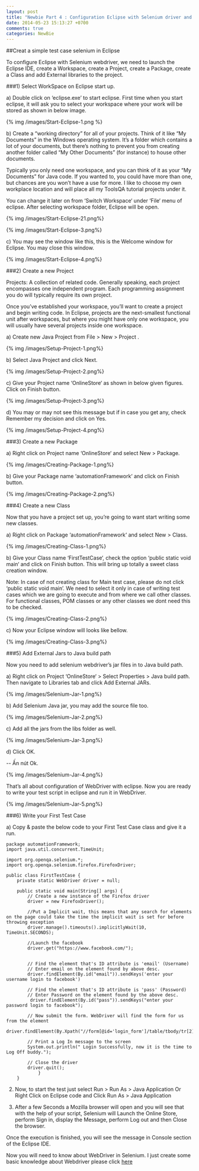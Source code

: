 ```yaml
---
layout: post
title: "Newbie Part 4 : Configuration Eclipse with Selenium driver and Create Fisrt Test"
date: 2014-05-23 15:13:27 +0700
comments: true
categories: NewBie
---
```

##Creat a simple test case selenium in Eclipse

To configure Eclipse with Selenium webdriver, we need to launch the Eclipse IDE, create a Workspace, create a Project, create a Package, create a Class and add External libraries to the project.

###1) Select WorkSpace on Eclipse start up.

a) Double click on ‘eclipse.exe’ to start eclipse. First time when you start eclipse, it will ask you to select your workspace where your work will be stored as shown in below image.

{% img /images/Start-Eclipse-1.png %}

b) Create a “working directory” for all of your projects. Think of it like “My Documents” in the Windows operating system. It’s a folder which contains a lot of your documents, but there’s nothing to prevent you from creating another folder called “My Other Documents” (for instance) to house other documents.

Typically you only need one workspace, and you can think of it as your “My Documents” for Java code. If you wanted to, you could have more than one, but chances are you won’t have a use for more. I like to choose my own workplace location and will place all my ToolsQA tutorial projects under it.

You can change it later on from ‘Switch Workspace‘ under ‘File‘ menu of eclipse. After selecting workspace folder, Eclipse will be open.

{% img /images/Start-Eclipse-21.png%}

{% img /images/Start-Eclipse-3.png%}

c) You may see the window like this, this is the Welcome window for Eclipse. You may close this window.

{% img /images/Start-Eclipse-4.png%}

###2) Create a new Project

Projects: A collection of related code. Generally speaking, each project encompasses one independent program. Each programming assignment you do will typically require its own project.

Once you’ve established your workspace, you’ll want to create a project and begin writing code. In Eclipse, projects are the next-smallest functional unit after workspaces, but where you might have only one workspace, you will usually have several projects inside one workspace.

a) Create new Java Project from File > New > Project .

{% img /images/Setup-Project-1.png%}

b) Select Java Project and click Next.

{% img /images/Setup-Project-2.png%}

c) Give your Project name ‘OnlineStore‘ as shown in below given figures. Click on Finish button.

{% img /images/Setup-Project-3.png%}

d) You may or may not see this message but if in case you get any, check Remember my decision and  click on Yes.

{% img /images/Setup-Project-4.png%}

###3) Create a new Package

a) Right click on Project name ‘OnlineStore‘ and select New > Package.

{% img /images/Creating-Package-1.png%}

b) Give your Package name ‘automationFramework‘ and click on Finish button.

{% img /images/Creating-Package-2.png%}

###4) Create a new Class

Now that you have a project set up, you’re going to want start writing some new classes.

a) Right click on Package ‘automationFramework‘ and select New > Class.

{% img /images/Creating-Class-1.png%}

b)  Give your Class name ‘FirstTestCase‘, check the option ‘public static void main‘ and click on Finish button. This will bring up totally a sweet class creation window.

Note: In case of not creating class for Main test case, please do not click ‘public static void main’. We need to select it only in case of writing test cases which we are going to execute and from where we call other classes. For functional classes, POM classes or any other classes we dont need this to be checked.

{% img /images/Creating-Class-2.png%}

c) Now your Eclipse window will looks like bellow.

{% img /images/Creating-Class-3.png%}

###5) Add External Jars to Java build path

Now you need to add selenium webdriver’s jar files in to Java build path.

a) Right click on Project ‘OnlineStore‘ > Select Properties > Java build path. Then navigate to Libraries tab and click Add External JARs.

{% img /images/Selenium-Jar-1.png%}

b) Add Selenium Java jar, you may add the source file too.

{% img /images/Selenium-Jar-2.png%}

c) Add all the jars from the libs folder as well.

{% img /images/Selenium-Jar-3.png%}

d) Click OK.

-- Ấn nút Ok.

{% img /images/Selenium-Jar-4.png%}

That’s all about configuration of WebDriver with eclipse. Now you are ready to write your test script in eclipse and run it in WebDriver.

{% img /images/Selenium-Jar-5.png%}

###6) Write your First Test Case

a) Copy & paste the below code to your First Test Case class and give it a run.

```
package automationFramework;
import java.util.concurrent.TimeUnit;
 
import org.openqa.selenium.*;
import org.openqa.selenium.firefox.FirefoxDriver;
 
public class FirstTestCase {
    private static WebDriver driver = null;
 
    public static void main(String[] args) {
        // Create a new instance of the Firefox driver
        driver = new FirefoxDriver();
 
        //Put a Implicit wait, this means that any search for elements on the page could take the time the implicit wait is set for before throwing exception
        driver.manage().timeouts().implicitlyWait(10, TimeUnit.SECONDS);
 
        //Launch the facebook
        driver.get("https://www.facebook.com/");
 
        
        // Find the element that's ID attribute is 'email' (Username)
        // Enter email on the element found by above desc.
		driver.findElement(By.id("email")).sendKeys('enter your username login to facebook')
 
        // Find the element that's ID attribute is 'pass' (Password)
        // Enter Password on the element found by the above desc.
         driver.findElement(By.id("pass")).sendKeys("enter your password login to facebook"); 
 
        // Now submit the form. WebDriver will find the form for us from the element 
        driver.findElement(By.Xpath("//form[@id='login_form']/table/tbody/tr[2]/td[3]/label/input")).click();
 
        // Print a Log In message to the screen
        System.out.println(" Login Successfully, now it is the time to Log Off buddy.");
 
        // Close the driver
        driver.quit();
            }
    }
```

2) Now, to start the test just select Run > Run As > Java Application Or Right Click on Eclipse code and Click Run As  > Java Application

3) After a few Seconds a Mozilla browser will open  and you will see that with the help of your script, Selenium will Launch the Online Store, perform Sign in, display the Message, perform Log out and then Close the browser.

Once the execution is finished, you will see the message in Console section of the Eclipse IDE.

Now you will need to know about WebDriver in Selenium. I just create some basic knowledge about Webdriver please click [here](/blog/categories/webdriver/)